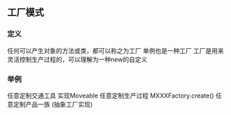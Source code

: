 ## 工厂模式

### 定义
任何可以产生对象的方法或类，都可以称之为工厂
单例也是一种工厂
工厂是用来灵活控制生产过程的，可以理解为一种new的自定义

### 举例

任意定制交通工具
    实现Moveable
任意定制生产过程
    MXXXFactory.create()
任意定制产品一族
    (抽象工厂实现)
